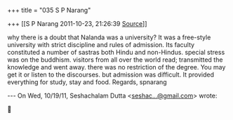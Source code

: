 +++
title = "035 S P Narang"

+++
[[S P Narang	2011-10-23, 21:26:39 [Source](https://groups.google.com/g/bvparishat/c/_zeq4X_GJjk)]]



why there is a doubt that Nalanda was a university? It was a free-style university with strict discipline and rules of admission. Its faculty constituted a number of sastras both Hindu and non-Hindus. special stress was on the buddhism. visitors from all over the world read; transmitted the knowledge and went away. there was no restriction of the degree. You may get it or listen to the discourses. but admission was difficult. It provided everything for study, stay and food. Regards, spnarang

--- On Wed, 10/19/11, Seshachalam Dutta \<[seshac...@gmail.com]()\> wrote:



